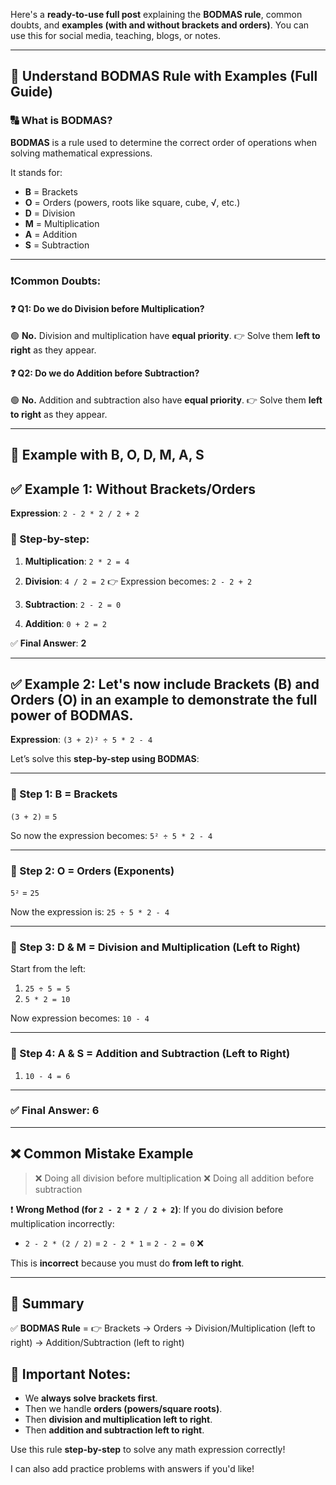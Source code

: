 Here's a **ready-to-use full post** explaining the **BODMAS rule**, common doubts, and **examples (with and without brackets and orders)**. You can use this for social media, teaching, blogs, or notes.

---

## 📌 **Understand BODMAS Rule with Examples (Full Guide)**

### 🔠 What is BODMAS?

**BODMAS** is a rule used to determine the correct order of operations when solving mathematical expressions.

It stands for:

* **B** = Brackets
* **O** = Orders (powers, roots like square, cube, √, etc.)
* **D** = Division
* **M** = Multiplication
* **A** = Addition
* **S** = Subtraction

---

### ❗Common Doubts:

#### ❓ Q1: Do we do **Division before Multiplication**?

🟢 **No.** Division and multiplication have **equal priority**.
👉 Solve them **left to right** as they appear.

#### ❓ Q2: Do we do **Addition before Subtraction**?

🟢 **No.** Addition and subtraction also have **equal priority**.
👉 Solve them **left to right** as they appear.

---
## 🔢 Example with B, O, D, M, A, S

## ✅ Example 1: Without Brackets/Orders

**Expression**: `2 - 2 * 2 / 2 + 2`

### 🧮 Step-by-step:

1. **Multiplication**: `2 * 2 = 4`

2. **Division**: `4 / 2 = 2`
   👉 Expression becomes: `2 - 2 + 2`

3. **Subtraction**: `2 - 2 = 0`

4. **Addition**: `0 + 2 = 2`

✅ **Final Answer**: **2**

---

## ✅ Example 2: Let's now include **Brackets (B)** and **Orders (O)** in an example to demonstrate the **full power of BODMAS**.

**Expression**:
`(3 + 2)² ÷ 5 * 2 - 4`

Let’s solve this **step-by-step using BODMAS**:

---

### 🔷 Step 1: **B = Brackets**

`(3 + 2)` = `5`

So now the expression becomes:
`5² ÷ 5 * 2 - 4`

---

### 🔷 Step 2: **O = Orders (Exponents)**

`5²` = `25`

Now the expression is:
`25 ÷ 5 * 2 - 4`

---

### 🔷 Step 3: **D & M = Division and Multiplication (Left to Right)**

Start from the left:

1. `25 ÷ 5 = 5`
2. `5 * 2 = 10`

Now expression becomes:
`10 - 4`

---

### 🔷 Step 4: **A & S = Addition and Subtraction (Left to Right)**

1. `10 - 4 = 6`

---

### ✅ Final Answer: **6**

---

## ❌ Common Mistake Example

> ❌ Doing all division before multiplication
> ❌ Doing all addition before subtraction

❗ **Wrong Method (for `2 - 2 * 2 / 2 + 2`)**:
If you do division before multiplication incorrectly:

* `2 - 2 * (2 / 2)` = `2 - 2 * 1` = `2 - 2 = 0` ❌

This is **incorrect** because you must do **from left to right**.

---

## 🧠 Summary

✅ **BODMAS Rule** =
👉 Brackets → Orders → Division/Multiplication (left to right) → Addition/Subtraction (left to right)

## 🧠 Important Notes:

* We **always solve brackets first**.
* Then we handle **orders (powers/square roots)**.
* Then **division and multiplication left to right**.
* Then **addition and subtraction left to right**.

Use this rule **step-by-step** to solve any math expression correctly!

I can also add practice problems with answers if you'd like!


















